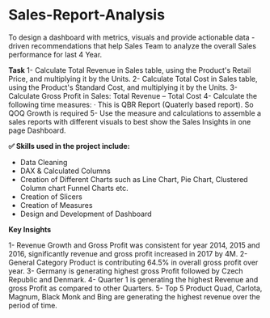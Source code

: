 # Sales-Report-Analysis
To design a dashboard with metrics, visuals and provide actionable data - driven recommendations that help Sales Team to analyze the overall Sales performance for last 4 Year. 

**Task**
1- Calculate Total Revenue in Sales table, using the Product's Retail Price, and multiplying it by the Units.
2- Calculate Total Cost in Sales table, using the Product's Standard Cost, and multiplying it by the Units.
3- Calculate Gross Profit in Sales: Total Revenue – Total Cost
4- Calculate the following time measures:
·        This is QBR Report (Quaterly based report). So QOQ Growth is required
5- Use the measure and calculations to assemble a sales reports with different visuals to best show the Sales Insights in one page Dashboard.

**✅ Skills used in the project include:**

- Data Cleaning
- DAX & Calculated Columns
- Creation of Different Charts such as Line Chart, Pie Chart, Clustered Column chart Funnel Charts etc.
- Creation of Slicers
- Creation of Measures
- Design and Development of Dashboard

**Key Insights**

1- Revenue Growth and Gross Profit was consistent for year 2014, 2015 and 2016, significantly revenue and gross profit increased in 2017 by 4M.
2- General Category Product is contributing 64.5% in overall gross profit over year.
3- Germany is generating highest gross Profit followed by Czech Republic and Denmark.
4- Quarter 1 is generating the highest Revenue and gross Profit as compared to other Quarters.
5- Top 5 Product Quad, Carlota, Magnum, Black Monk and Bing are generating the highest revenue over the period of time.
